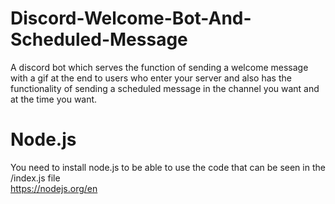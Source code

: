 # Discord-Welcome-Bot-And-Scheduled-Message
A discord bot which serves the function of sending a welcome message with a gif at the end to users who enter your server and also has the functionality of sending a scheduled message in the channel you want and at the time you want.

# Node.js
You need to install node.js to be able to use the code that can be seen in the /index.js file                                       
https://nodejs.org/en
